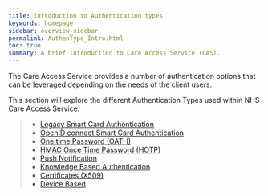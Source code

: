 ```yaml
---
title: Introduction to Authentication types
keywords: homepage
sidebar: overview_sidebar
permalink: AuthenType_Intro.html
toc: true
summary: A brief introduction to Care Access Service (CAS).
---
```

The Care Access Service provides a number of authentication options that can be leveraged depending on the needs of the client users.  

This section will explore the different Authentication Types used within NHS Care Access Service:

> * [Legacy Smart Card Authentication](AuthType_SmartCard.html)
> * [OpenID connect Smart Card Authentication](AuthType_OpenIDC_SC.html)
> * [One time Password (OATH)](AuthType_OATH.html)
> * [HMAC Once Time Password (HOTP)](AuthType_HOPT.html)
> * [Push Notification](AuthType_PN.html)
> * [Knowledge Based Authentication](AuthType_KBAuth.html)
> * [Certificates (X509)](AuthType_Certs.html)
> * [Device Based](AuthType_DeviceBased.html)